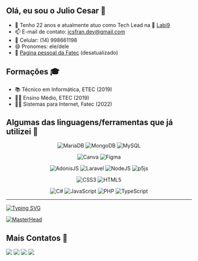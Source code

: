 ## Olá, eu sou o Julio Cesar 👋

- 💬 Tenho 22 anos e atualmente atuo como Tech Lead na 🧪 [Labi9](https://labi9.com/)
- 📫 E-mail de contato: jcsfran.dev@gmail.com
- 📱 Celular: (14) 998661198
- 😄 Pronomes: ele/dele
- 🔗 [Pagina pessoal da Fatec](http://201.55.33.89/si/2020/0200832011014/index.html/) (desatualizado)

## Formações 🎓
- 📚 Técnico em Informática, ETEC (2019)
- 👨‍🏫 Ensino Médio, ETEC (2019)
- 👨‍🎓 Sistemas para Internet, Fatec (2022)

## Algumas das linguagens/ferramentas que já utilizei 👀
<div align="center">
  
![MariaDB](https://img.shields.io/badge/MariaDB-003545?style=for-the-badge&logo=mariadb&logoColor=white)
![MongoDB](https://img.shields.io/badge/MongoDB-%234ea94b.svg?style=for-the-badge&logo=mongodb&logoColor=white)
![MySQL](https://img.shields.io/badge/mysql-%2300f.svg?style=for-the-badge&logo=mysql&logoColor=white)

![Canva](https://img.shields.io/badge/Canva-%2300C4CC.svg?style=for-the-badge&logo=Canva&logoColor=white)
![Figma](https://img.shields.io/badge/figma-%23F24E1E.svg?style=for-the-badge&logo=figma&logoColor=white)

![AdonisJS](https://img.shields.io/badge/adonisjs-%23220052.svg?style=for-the-badge&logo=adonisjs&logoColor=white)
![Laravel](https://img.shields.io/badge/laravel-%23FF2D20.svg?style=for-the-badge&logo=laravel&logoColor=white)
![NodeJS](https://img.shields.io/badge/node.js-6DA55F?style=for-the-badge&logo=node.js&logoColor=white)
![p5js](https://img.shields.io/badge/p5.js-ED225D?style=for-the-badge&logo=p5.js&logoColor=FFFFFF)

![CSS3](https://img.shields.io/badge/css3-%231572B6.svg?style=for-the-badge&logo=css3&logoColor=white)
![HTML5](https://img.shields.io/badge/html5-%23E34F26.svg?style=for-the-badge&logo=html5&logoColor=white)

![C#](https://img.shields.io/badge/c%23-%23239120.svg?style=for-the-badge&logo=c-sharp&logoColor=white)
![JavaScript](https://img.shields.io/badge/javascript-%23323330.svg?style=for-the-badge&logo=javascript&logoColor=%23F7DF1E)
![PHP](https://img.shields.io/badge/php-%23777BB4.svg?style=for-the-badge&logo=php&logoColor=white)
![TypeScript](https://img.shields.io/badge/typescript-%23007ACC.svg?style=for-the-badge&logo=typescript&logoColor=white)
</div>

---

[![Typing SVG](https://readme-typing-svg.herokuapp.com?font=JetBrains+Mono&size=36&pause=1000&color=00906F&center=true&vCenter=true&random=true&width=1012&lines=A+inova%C3%A7%C3%A3o+est%C3%A1+em+todos+n%C3%B3s)](https://git.io/typing-svg)

[![MasterHead](https://github.com/jcsfran/jcsfran/assets/87837834/503334c1-9994-40de-9a10-35fdca4e457d)](https://github.com/jcsfran/jcsfran)

## Mais Contatos 📲

<a href="https://discord.com/users/927518205654753370" target="_blank"><img src="https://img.shields.io/badge/Discord-%235865F2.svg?style=for-the-badge&logo=discord&logoColor=white"></a>
<a href="https://gitlab.com/jcsfran" target="_blank"><img src="https://img.shields.io/badge/gitlab-%23181717.svg?style=for-the-badge&logo=gitlab&logoColor=white"></a>
<a href="https://www.linkedin.com/in/julio-csfran" target="_blank"><img src="https://img.shields.io/badge/LinkedIn-0077B5?style=for-the-badge&logo=linkedin&logoColor=white"></a> 
<a href = "mailto:jcsfran.dev@gmail.com"><img src="https://img.shields.io/badge/Gmail-D14836?style=for-the-badge&logo=gmail&logoColor=white" target="_blank" target="_blank"></a>     
